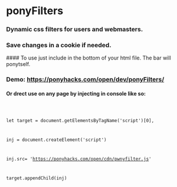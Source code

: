 # ponyFilters
### Dynamic css filters for users and webmasters.
### Save changes in a cookie if needed.
#### To use just include in the bottom of your html file. The bar will ponytself.

### Demo: https://ponyhacks.com/open/dev/ponyFilters/ 

#### Or drect use on any page by injecting in console like so:
<code>

let target = document.getElementsByTagName('script')[0],

inj = document.createElement('script')

inj.src= 'https://ponyhacks.com/open/cdn/pwnyfilter.js'

target.appendChild(inj)

</code>
